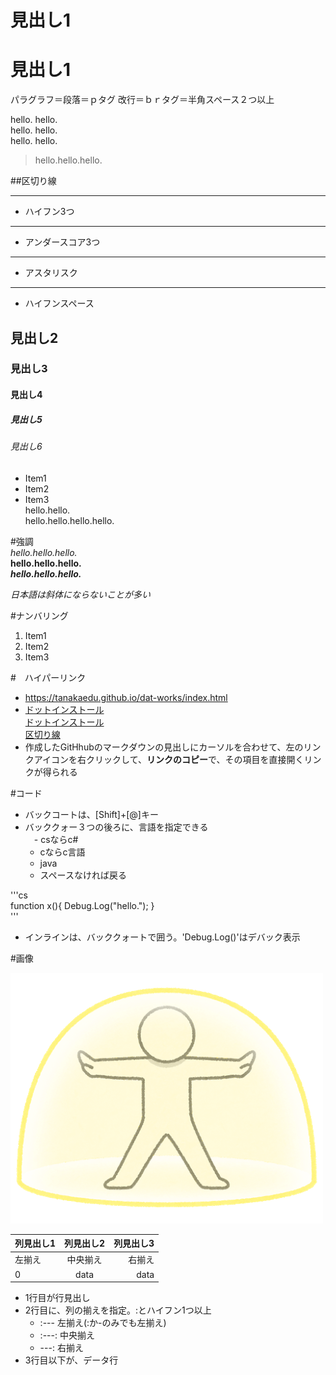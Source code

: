 # 見出し1

見出し1
===

パラグラフ＝段落＝ｐタグ
改行＝ｂｒタグ＝半角スペース２つ以上

hello.  hello.  
hello.  hello.  
hello.  hello.    

> hello.hello.hello.

##区切り線

---

- ハイフン3つ

---

- アンダースコア3つ

___

- アスタリスク

***

- ハイフンスペース



## 見出し2

### 見出し3

#### 見出し4

##### 見出し5

###### 見出し6

- Item1
- Item2
- Item3  
hello.hello.  
hello.hello.hello.hello.





#強調  
*hello.hello.hello.*  
__hello.hello.hello.__  
***hello.hello.hello.***


*日本語は斜体にならないことが多い*


#ナンバリング

1. Item1
1. Item2
1. Item3

#　ハイパーリンク
- https://tanakaedu.github.io/dat-works/index.html
- [ドットインストール](https://tanakaedu.github.io/dat-works/index.html)  
[ドットインストール](https://tanakaedu.github.io/dat-works/index.html"学習動画サイト"")  
[区切り線](https://github.com/dat19/design)
- 作成したGitHhubのマークダウンの見出しにカーソルを合わせて、左のリンクアイコンを右クリックして、**リンクのコピー**で、その項目を直接開くリンクが得られる

#コード

- バックコートは、[Shift]+[@]キー  
- バッククォー３つの後ろに、言語を指定できる  
　- csならc#  
  - cならc言語  
  - java   
  - スペースなければ戻る



'''cs  
function x(){
  Debug.Log("hello.");
}  
'''

- インラインは、バッククォートで囲う。'Debug.Log()'はデバック表示      

#画像

![画像](figure_barrier_hemisphere.png)  

|列見出し1|列見出し2|列見出し3|
|:---|:---:|---:|
|左揃え|中央揃え|右揃え|
|0|data|data|

- 1行目が行見出し
- 2行目に、列の揃えを指定。:とハイフン1つ以上
  - :--- 左揃え(:か-のみでも左揃え)
  - :---: 中央揃え
  - ---: 右揃え
- 3行目以下が、データ行
